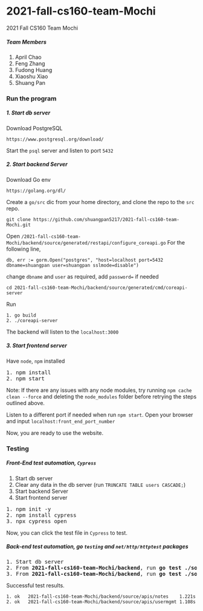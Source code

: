 # 2021-fall-cs160-team-Mochi

2021 Fall CS160 Team Mochi

##### Team Members

1. April Chao
2. Feng Zhang
3. Fudong Huang
4. Xiaoshu Xiao
5. Shuang Pan

### Run the program

##### 1. Start db server

Download PostgreSQL

```
https://www.postgresql.org/download/
```

Start the `psql` server and listen to port `5432`

##### 2. Start backend Server

Download Go env

```
https://golang.org/dl/
```

Create a `go/src` dic from your home directory, and clone the repo to the `src` repo.

```
git clone https://github.com/shuangpan5217/2021-fall-cs160-team-Mochi.git
```

Open `/2021-fall-cs160-team-Mochi/backend/source/generated/restapi/configure_coreapi.go`
For the following line,

```
db, err := gorm.Open("postgres", "host=localhost port=5432 dbname=shuangpan user=shuangpan sslmode=disable")
```

change `dbname` and `user` as required, add `password=` if needed

```
cd 2021-fall-cs160-team-Mochi/backend/source/generated/cmd/coreapi-server
```

Run

```
1. go build
2. ./coreapi-server
```

The backend will listen to the `localhost:3000`

##### 3. Start frontend server

Have `node`, `npm` installed

<pre>
1. npm install
2. npm start
</pre>

Note: If there are any issues with any node modules, try running `npm cache clean --force` and deleting the `node_modules` folder before retrying the steps outlined above.

Listen to a different port if needed when run `npm start`.
Open your browser and input `localhost:front_end_port_number`

Now, you are ready to use the website.

### Testing
##### Front-End test automation, `Cypress`

1. Start db server
2. Clear any data in the db server (run `TRUNCATE TABLE users CASCADE;`)
3. Start backend Server
4. Start frontend server

<pre>
1. npm init -y
2. npm install cypress
3. npx cypress open
</pre>

Now, you can click the test file in `Cypress` to test.

##### Back-end test automation, go `testing` and `net/http/httptest` packages
<pre>
1. Start db server
2. From <b>2021-fall-cs160-team-Mochi/backend</b>, run <b>go test ./source/apis/notes/...</b>
3. From <b>2021-fall-cs160-team-Mochi/backend</b>, run <b>go test ./source/apis/usermgmt/...</b>
</pre>

Successful test results.
```
1. ok  	2021-fall-cs160-team-Mochi/backend/source/apis/notes	1.221s
2. ok  	2021-fall-cs160-team-Mochi/backend/source/apis/usermgmt	1.108s
```
